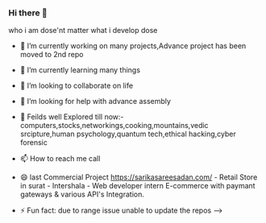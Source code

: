 ### Hi there 👋
who i am dose'nt matter what i develop dose

- 🔭 I’m currently working on many projects,Advance project has been moved to 2nd repo
- 🌱 I’m currently learning many things 
- 👯 I’m looking to collaborate on life
- 🤔 I’m looking for help with advance assembly
- 💬 Feilds well Explored till now:-computers,stocks,networkings,cooking,mountains,vedic srcipture,human psychology,quantum tech,ethical hacking,cyber forensic
- 📫 How to reach me call
- 😄 last Commercial Project 
  https://sarikasareesadan.com/  - Retail Store in surat - Intershala - Web developer intern 
  E-commerce with paymant gateways & various API's Integration.
  
  
- ⚡ Fun fact: due to range issue unable to update the repos
-->
